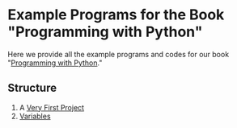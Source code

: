 # Example Programs for the Book "Programming with Python"

Here we provide all the example programs and codes for our book "[Programming with Python](https://thomasweise.github.io/programmingWithPython/programmingWithPython.pdf)."

## Structure

1. A [Very First Project](./tree/main/veryFirstProject)
2. [Variables](./tree/main/variables)
